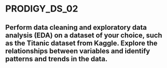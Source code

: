 # PRODIGY_DS_02

## Perform data cleaning and exploratory data analysis (EDA) on a dataset of your choice, such as the Titanic dataset from Kaggle. Explore the relationships between variables and identify patterns and trends in the data.
